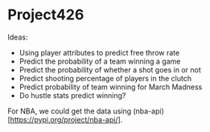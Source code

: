 # Project426

Ideas:

 - Using player attributes to predict free throw rate
 - Predict the probability of a team winning a game
 - Predict the probability of whether a shot goes in or not
 - Predict shooting percentage of players in the clutch
 - Predict probability of team winning for March Madness
 - Do hustle stats predict winning? 

For NBA, we could get the data using (nba-api)[https://pypi.org/project/nba-api/].

